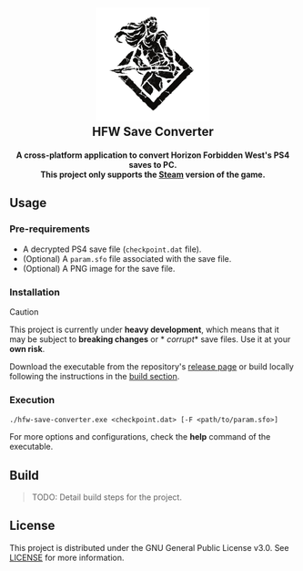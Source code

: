 <!--suppress HtmlDeprecatedAttribute, CheckImageSize -->
<h2 align="center">
  <a href="https://github.com/zakuciael/hfw-save-converter">
    <img alt="Horizon Forbidden West Save Converter" src="assets/logo.png" width="200px" />
  </a>
  <br />
  HFW Save Converter
</h2>

<h4 align="center">
    A cross-platform application to convert Horizon Forbidden West's PS4 saves to PC. <br />
    This project only supports the <a href="https://store.steampowered.com/app/2420110/Horizon_Forbidden_West_Complete_Edition/">Steam</a> version of the game.
</h4>

## Usage

### Pre-requirements

- A decrypted PS4 save file (`checkpoint.dat` file).
- (Optional) A `param.sfo` file associated with the save file.
- (Optional) A PNG image for the save file.

### Installation

> [!CAUTION]
> This project is currently under **heavy development**, which means that it may be subject to **breaking changes** or *
*corrupt** save files.
> Use it at your **own risk**.

Download the executable from the
repository's [release page](https://github.com/zakuciael/hfw-save-converter/releases/latest) or build locally following
the instructions in the [build section](#build).

### Execution

```shell
./hfw-save-converter.exe <checkpoint.dat> [-F <path/to/param.sfo>]
```

For more options and configurations, check the **help** command of the executable.

## Build

> TODO: Detail build steps for the project.

## License

This project is distributed under the GNU General Public License v3.0.
See [LICENSE](LICENSE) for more information.